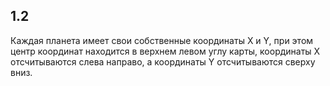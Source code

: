 ﻿## 1.2

Каждая планета имеет свои собственные координаты X и Y, при этом центр координат находится в верхнем левом углу карты, координаты X отсчитываются слева направо, а координаты Y отсчитываются сверху вниз.